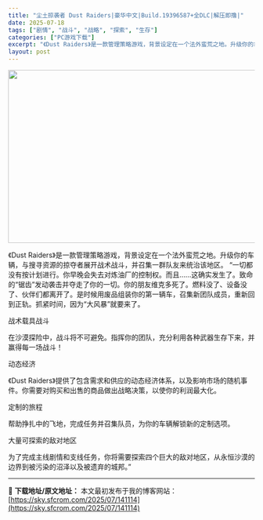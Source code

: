 ```yaml
---
title: "尘土掠袭者 Dust Raiders|豪华中文|Build.19396587+全DLC|解压即撸|"
date: 2025-07-18
tags: ["剧情", "战斗", "战略", "探索", "生存"]
categories: ["PC游戏下载"]
excerpt: "《Dust Raiders》是一款管理策略游戏，背景设定在一个法外蛮荒之地。升级你的车辆，与搜寻资源的掠夺者展开战术战斗，并召集一群队友来统治该地区。 “一切都没有按计划进行。你早晚会失去对炼油厂的控制权。而且……这确实发生了。致命的“锯齿”发动袭击并夺走了你的一切。你的朋友维克多死了。燃料没了、设&hellip;"
layout: post
---
```


<img class="aligncenter size-full wp-image-141115" src="https://sky.sfcrom.com/wp-content/uploads/2025/07/2025071815144146.webp" alt="" width="616" height="353" />

《Dust Raiders》是一款管理策略游戏，背景设定在一个法外蛮荒之地。升级你的车辆，与搜寻资源的掠夺者展开战术战斗，并召集一群队友来统治该地区。
“一切都没有按计划进行。你早晚会失去对炼油厂的控制权。而且……这确实发生了。致命的“锯齿”发动袭击并夺走了你的一切。你的朋友维克多死了。燃料没了、设备没了、伙伴们都离开了。是时候用废品组装你的第一辆车，召集新团队成员，重新回到正轨。抓紧时间，因为“大风暴”就要来了。

战术载具战斗

在沙漠探险中，战斗将不可避免。指挥你的团队，充分利用各种武器生存下来，并赢得每一场战斗！

动态经济

《Dust Raiders》提供了包含需求和供应的动态经济体系，以及影响市场的随机事件。你需要对购买和出售的商品做出战略决策，以使你的利润最大化。

定制的旅程

帮助挣扎中的飞地，完成任务并召集队员，为你的车辆解锁新的定制选项。

大量可探索的敌对地区

为了完成主线剧情和支线任务，你将需要探索四个巨大的敌对地区，从永恒沙漠的边界到被污染的沼泽以及被遗弃的城邦。”

---
📖 **下载地址/原文地址：** 本文最初发布于我的博客网站：[https://sky.sfcrom.com/2025/07/141114](https://sky.sfcrom.com/2025/07/141114)
